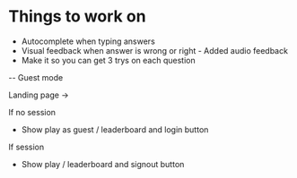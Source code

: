 # Things to work on

- Autocomplete when typing answers
- Visual feedback when answer is wrong or right - Added audio feedback
- Make it so you can get 3 trys on each question

-- Guest mode

Landing page ->

If no session

- Show play as guest / leaderboard and login button

If session

- Show play / leaderboard and signout button
